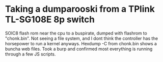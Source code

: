 # Taking a dumparooski from a TPlink TL-SG108E 8p switch

SOIC8 flash rom near the cpu to a buspirate, dumped with flashrom to "chonk.bin". Not seeing a file system, and I dont think the controller has the horsepower to run a kernel anyways. Hexdump -C from chonk.bin shows a buncha web files. Took a burp and confirmed most everything is running through a few JS scripts. 
